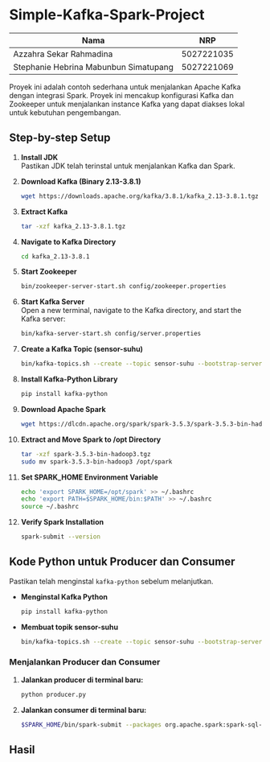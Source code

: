 # Simple-Kafka-Spark-Project

| Nama                            | NRP        |
|---------------------------------|------------|
| Azzahra Sekar Rahmadina         | 5027221035 |
| Stephanie Hebrina Mabunbun Simatupang | 5027221069 |

Proyek ini adalah contoh sederhana untuk menjalankan Apache Kafka dengan integrasi Spark. Proyek ini mencakup konfigurasi Kafka dan Zookeeper untuk menjalankan instance Kafka yang dapat diakses lokal untuk kebutuhan pengembangan.

## Step-by-step Setup
1. **Install JDK**  
   Pastikan JDK telah terinstal untuk menjalankan Kafka dan Spark.

2. **Download Kafka (Binary 2.13-3.8.1)**
   ```bash
   wget https://downloads.apache.org/kafka/3.8.1/kafka_2.13-3.8.1.tgz
   ```

3. **Extract Kafka**
   ```bash
   tar -xzf kafka_2.13-3.8.1.tgz
   ```

4. **Navigate to Kafka Directory**
   ```bash
   cd kafka_2.13-3.8.1
   ```

5. **Start Zookeeper**
   ```bash
   bin/zookeeper-server-start.sh config/zookeeper.properties
   ```

6. **Start Kafka Server**  
   Open a new terminal, navigate to the Kafka directory, and start the Kafka server:
   ```bash
   bin/kafka-server-start.sh config/server.properties
   ```

7. **Create a Kafka Topic (sensor-suhu)**
   ```bash
   bin/kafka-topics.sh --create --topic sensor-suhu --bootstrap-server localhost:9092 --partitions 1 --replication-factor 1
   ```

8. **Install Kafka-Python Library**
   ```bash
   pip install kafka-python
   ```

9. **Download Apache Spark**
   ```bash
   wget https://dlcdn.apache.org/spark/spark-3.5.3/spark-3.5.3-bin-hadoop3.tgz
   ```

10. **Extract and Move Spark to /opt Directory**
    ```bash
    tar -xzf spark-3.5.3-bin-hadoop3.tgz
    sudo mv spark-3.5.3-bin-hadoop3 /opt/spark
    ```

11. **Set SPARK_HOME Environment Variable**
    ```bash
    echo 'export SPARK_HOME=/opt/spark' >> ~/.bashrc
    echo 'export PATH=$SPARK_HOME/bin:$PATH' >> ~/.bashrc
    source ~/.bashrc
    ```

12. **Verify Spark Installation**
    ```bash
    spark-submit --version
    ```

## Kode Python untuk Producer dan Consumer

Pastikan telah menginstal `kafka-python` sebelum melanjutkan.

- **Menginstal Kafka Python**
  ```bash
  pip install kafka-python
  ```

- **Membuat topik sensor-suhu**
  ```bash
  bin/kafka-topics.sh --create --topic sensor-suhu --bootstrap-server localhost:9092 --partitions 1 --replication-factor 1
  ```

### Menjalankan Producer dan Consumer

1. **Jalankan producer di terminal baru:**
   ```bash
   python producer.py
   ```

2. **Jalankan consumer di terminal baru:**
   ```bash
   $SPARK_HOME/bin/spark-submit --packages org.apache.spark:spark-sql-kafka-0-10_2.12:3.1.1 /path/to/consumer.py
   ```

## Hasil
